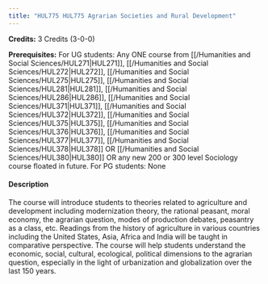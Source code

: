 ```yaml
---
title: "HUL775 HUL775 Agrarian Societies and Rural Development"
---
```

**Credits:** 3 Credits (3-0-0)

**Prerequisites:** For UG students: Any ONE course from [[/Humanities and Social Sciences/HUL271|HUL271]], [[/Humanities and Social Sciences/HUL272|HUL272]], [[/Humanities and Social Sciences/HUL275|HUL275]], [[/Humanities and Social Sciences/HUL281|HUL281]], [[/Humanities and Social Sciences/HUL286|HUL286]], [[/Humanities and Social Sciences/HUL371|HUL371]], [[/Humanities and Social Sciences/HUL372|HUL372]], [[/Humanities and Social Sciences/HUL375|HUL375]], [[/Humanities and Social Sciences/HUL376|HUL376]], [[/Humanities and Social Sciences/HUL377|HUL377]], [[/Humanities and Social Sciences/HUL378|HUL378]] OR [[/Humanities and Social Sciences/HUL380|HUL380]] OR any new 200 or 300 level Sociology course floated in future.
For PG students: None

#### Description
The course will introduce students to theories related to agriculture and development including modernization theory, the rational peasant, moral economy, the agrarian question, modes of production debates, peasantry as a class, etc. Readings from the history of agriculture in various countries including the United States, Asia, Africa and India will be taught in comparative perspective. The course will help students understand the economic, social, cultural, ecological, political dimensions to the agrarian question, especially in the light of urbanization and globalization over the last 150 years.